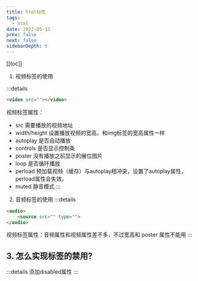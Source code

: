 ```yaml
---
title: html标签
tags: 
  - html
date: 2022-05-13
prev: false
next: false
sidebarDepth: 5
---
```

[[toc]]

1. 视频标签的使用

:::details
```html
<video src=""></video>
```
视频标签属性：
- src 需要播放的视频地址
- width/height 设置播放视频的宽高，和img标签的宽高属性一样
- autoplay 是否自动播放
- controls 是否显示控制条
- poster 没有播放之前显示的展位图片
- loop 是否循环播放
- perload 预加载视频（缓存）与autoplay相冲突，设置了autoplay属性，perload属性会失效。
- muted 静音模式
:::

2. 音频标签的使用
:::details
```html
<audio>
    <source src="" type="">
</audio>
```
视频标签属性：音频属性和视频属性差不多，不过宽高和 poster 属性不能用
:::

## 3. 怎么实现标签的禁用?
:::details
添加disabled属性
:::